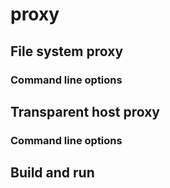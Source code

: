 # proxy

## File system proxy

### Command line options

## Transparent host proxy

### Command line options

## Build and run
